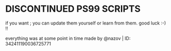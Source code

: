 # DISCONTINUED PS99 SCRIPTS
if you want ; you can update them yourself
or learn from them. good luck :-) !! 

everything was at some point in time made
by @nazov | ID: 342411190036725771
